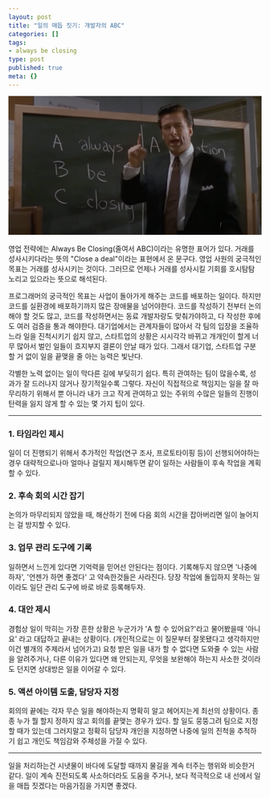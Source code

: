 ```yaml
---
layout: post
title: "일의 매듭 짓기: 개발자의 ABC"
categories: []
tags:
- always be closing
type: post
published: true
meta: {}
---
```


<img src="/assets/posts/abc.png" />

영업 전략에는 Always Be Closing(줄여서 ABC)이라는 유명한 표어가 있다. 거래를 성사시키다라는 뜻의 "Close a deal"이라는 표현에서 온 문구다. 영업 사원의 궁극적인 목표는 거래를 성사시키는 것이다. 그러므로 언제나 거래를 성사시킬 기회를 호시탐탐 노리고 있으라는 뜻으로 해석된다.

프로그래머의 궁극적인 목표는 사업이 돌아가게 해주는 코드를 배포하는 일이다. 하지만 코드를 실환경에 배포하기까지 많은 장애물을 넘어야한다. 코드를 작성하기 전부터 논의해야 할 것도 많고, 코드를 작성하면서는 동료 개발자랑도 맞춰가야하고, 다 작성한 후에도 여러 검증을 통과 해야한다. 대기업에서는 관계자들이 많아서 각 팀의 입장을 조율하느라 일을 진척시키기 쉽지 않고, 스타트업의 상황은 시시각각 바뀌고 개개인이 할게 너무 많아서 벌인 일들이 흐지부지 결론이 안날 때가 있다. 그래서 대기업, 스타트업 구분할 거 없이 일을 끝맺을 줄 아는 능력은 빛난다.

각별한 노력 없이는 일이 막다른 길에 부딪히기 쉽다. 특히 관여하는 팀이 많을수록, 성과가 잘 드러나지 않거나 장기적일수록 그렇다. 자신이 직접적으로 책임지는 일을 잘 마무리하기 위해서 뿐 아니라 내가 크고 작게 관여하고 있는 주위의 수많은 일들의 진행이 탄력을 잃지 않게 할 수 있는 몇 가지 팁이 있다.

---

### 1. 타임라인 제시
일이 더 진행되기 위해서 추가적인 작업(연구 조사, 프로토타이핑 등)이 선행되어야하는 경우 대략적으로나마 얼마나 걸릴지 제시해두면 같이 일하는 사람들이 후속 작업을 계획할 수 있다.

### 2. 후속 회의 시간 잡기
논의가 마무리되지 않았을 때, 해산하기 전에 다음 회의 시간을 잡아버리면 일이 늘어지는 걸 방지할 수 있다.

### 3. 업무 관리 도구에 기록
일하면서 느낀게 있다면 기억력을 믿어선 안된다는 점이다. 기록해두지 않으면 '나중에 하자', '언젠가 하면 좋겠다' 고 약속한것들은 사라진다. 당장 작업에 돌입하지 못하는 일이라도 일단 관리 도구에 바로 바로 등록해두자.

### 4. 대안 제시
경험상 일이 막히는 가장 흔한 상황은 누군가가 'A 할 수 있어요?'라고 물어봤을때 '아니요' 라고 대답하고 끝내는 상황이다. (개인적으로는 이 질문부터 잘못됐다고 생각하지만 이건 별개의 주제라서 넘어가고) 요청 받은 일을 내가 할 수 없다면 도와줄 수 있는 사람을 알려주거나, 다른 이유가 있다면 왜 안되는지, 무엇을 보완해야 하는지 사소한 것이라도 던지면 상대방은 일을 이어갈 수 있다.

### 5. 액션 아이템 도출, 담당자 지정
회의의 끝에는 각자 무슨 일을 해야하는지 명확히 알고 헤어지는게 최선의 상황이다. 종종 누가 뭘 할지 정하지 않고 회의를 끝맺는 경우가 있다. 할 일도 뭉뚱그려 팀으로 지정할 때가 있는데 그러지말고 정확히 담당자 개인을 지정하면 나중에 일의 진척을 추적하기 쉽고 개인도 책임감와 주체성을 가질 수 있다.

---

일을 처리하는건 시냇물이 바다에 도달할 때까지 물길을 계속 터주는 행위와 비슷한거 같다. 일이 계속 진전되도록 사소하더라도 도움을 주거나, 보다 적극적으로 내 선에서 일을 매듭 짓겠다는 마음가짐을 가지면 좋겠다.
